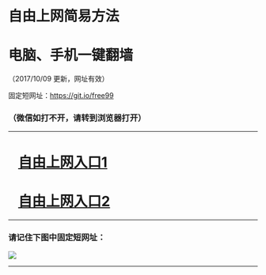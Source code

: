 ﻿# 自由上网简易方法

# 电脑、手机一键翻墙

（2017/10/09 更新，网址有效）

固定短网址：https://git.io/free99

### （微信如打不开，请转到浏览器打开）


***





# &nbsp;&nbsp; <a href="http://ft230310133.fwq-tz-1001.info/fwqtz01.html?t=100900113620 " target="_blank">自由上网入口1</a>
# &nbsp;&nbsp; <a href="http://ft3211630104.fwq-tz-1002.info/fwqtz02.html?t=1009001893 " target="_blank">自由上网入口2</a>
***

### 请记住下图中固定短网址：

<img src="https://s3-us-west-2.amazonaws.com/fwq-1001/yjfq-20170905okok.png" /> 


***

